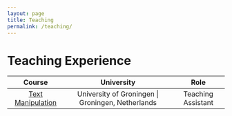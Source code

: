 ```yaml
---
layout: page
title: Teaching
permalink: /teaching/
---
```


# Teaching Experience

| Course                 | University                                      |  Role              |
| :--------------------: |:-----------------------------------------------:| :-----------------:|
| [Text Manipulation](https://ocasys.rug.nl/current/catalog/course/LIX005P05#LIX005P05.2024-2025.1)      | University of Groningen \| Groningen, Netherlands | Teaching Assistant |
